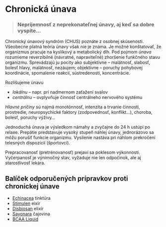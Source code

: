 Chronická únava
===============


> ### Nepríjemnosť z neprekonateľnej únavy, aj keď sa dobre vyspíte...
> 
> 

Chronický únavový syndróm (CHUS) poznáte z osobnej skúsenosti. Všeobecne platná
teória únavy však nie je známa. Je možné konštatovať, že organizmus pracuje na
kyslíkový a metabolický dlh. Pod pojmom *únava* rozumieme reverzibilné
(návratné, napraviteľné) zhoršenie funkčného stavu organizmu. Sprevádzajú ju
pocity ako subjektívne – malátnosť, slabosť, bolesť hlavy, malátnosť, nezáujem;
objektívne – poruchy pohybovej koordinácie, spomalenie reakcií, sústredenosti,
koncentrácie.

Rozlišujeme únavu

* *lokálnu* – napr. pri nadmernom zaťažení svalov
* *centrálnu* – ovplyvňuje činnosť centrálneho nervového systému

*Hlavné príčiny* sú najmä monotónnosť, intenzita a trvanie činnosti, prostredie,
neuropsychické faktory (zodpovednosť, konflikt…), choroba, bolesť, poruchy
výživy…

Jednoduchá únava je výsledkom námahy a zvyčajne do 24 h ustúpi po relaxe.
Prepätie predstavuje vysoký stupeň náhlej únavy, jednorázovo sa môžu porušiť
funkcie organizmu. Vysilenie nastáva pri náhlom prekročení telesných dispozícií
(športovci).

Prepracovanosť (pretrénovanosť) prejaví sa poklesom výkonnosti. Vyčerpanosť je
výnimočný stav, vyžaduje nie len odpočinok, ale aj starostlivosť lekára.

Balíček odporučených prípravkov proti chronickej únave
------------------------------------------------------

* [Echinacea](/sip/tinktury/echinacea) tinktúra
* [Stimulen](/sip/elixiry/stimulen) eixír
* [Disbiosan](/sip/elixiry/disbiosan) elixír
* [Sayonara](/sip/caje/sayonara) čajovina
* [BCAA Liquid](/sip/produkty-CVI/bcaa-l-carnitin)
